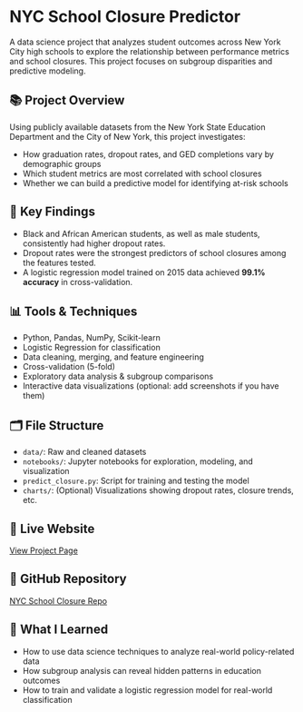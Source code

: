 # NYC School Closure Predictor

A data science project that analyzes student outcomes across New York City high schools to explore the relationship between performance metrics and school closures. This project focuses on subgroup disparities and predictive modeling.

## 📚 Project Overview

Using publicly available datasets from the New York State Education Department and the City of New York, this project investigates:

- How graduation rates, dropout rates, and GED completions vary by demographic groups
- Which student metrics are most correlated with school closures
- Whether we can build a predictive model for identifying at-risk schools

## 🧠 Key Findings

- Black and African American students, as well as male students, consistently had higher dropout rates.
- Dropout rates were the strongest predictors of school closures among the features tested.
- A logistic regression model trained on 2015 data achieved **99.1% accuracy** in cross-validation.

## 📊 Tools & Techniques

- Python, Pandas, NumPy, Scikit-learn
- Logistic Regression for classification
- Data cleaning, merging, and feature engineering
- Cross-validation (5-fold)
- Exploratory data analysis & subgroup comparisons
- Interactive data visualizations (optional: add screenshots if you have them)

## 🗂️ File Structure

- `data/`: Raw and cleaned datasets
- `notebooks/`: Jupyter notebooks for exploration, modeling, and visualization
- `predict_closure.py`: Script for training and testing the model
- `charts/`: (Optional) Visualizations showing dropout rates, closure trends, etc.

## 🔗 Live Website

[View Project Page](https://ethanperello.github.io/New-York-Student-Outcomes-and-School-Closures/)

## 📁 GitHub Repository

[NYC School Closure Repo](https://github.com/EthanPerello/New-York-Student-Outcomes-and-School-Closures)

## 🧠 What I Learned

- How to use data science techniques to analyze real-world policy-related data
- How subgroup analysis can reveal hidden patterns in education outcomes
- How to train and validate a logistic regression model for real-world classification
